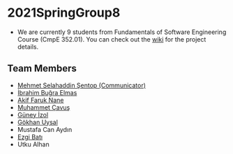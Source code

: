 # 2021SpringGroup8
- We are currently 9 students from Fundamentals of Software Engineering Course (CmpE 352.01). You can check out the [wiki](https://github.com/bounswe/2021SpringGroup8/wiki) for the project details.

## Team Members
- [Mehmet Selahaddin Şentop (Communicator)](https://github.com/bounswe/2021SpringGroup8/wiki/Mehmet-Selahaddin-Şentop)
- [İbrahim Buğra Elmas](https://github.com/bounswe/2021SpringGroup8/wiki/%C4%B0brahim-Bu%C4%9Fra-Elmas)
- [Akif Faruk Nane](https://github.com/bounswe/2021SpringGroup8/wiki/Akif-Faruk-NANE)
- [Muhammet Çavuş](https://github.com/bounswe/2021SpringGroup8/wiki/Muhammet-%C3%87avu%C5%9F)
- [Güney İzol](https://github.com/bounswe/2021SpringGroup8/wiki/Güney-İzol)
- [Gökhan Uysal](https://github.com/bounswe/2021SpringGroup8/wiki/G%C3%B6khan-UYSAL)
- Mustafa Can Aydın
- [Ezgi Batı](https://github.com/bounswe/2021SpringGroup8/wiki/Ezgi-Bat%C4%B1)
- Utku Alhan
